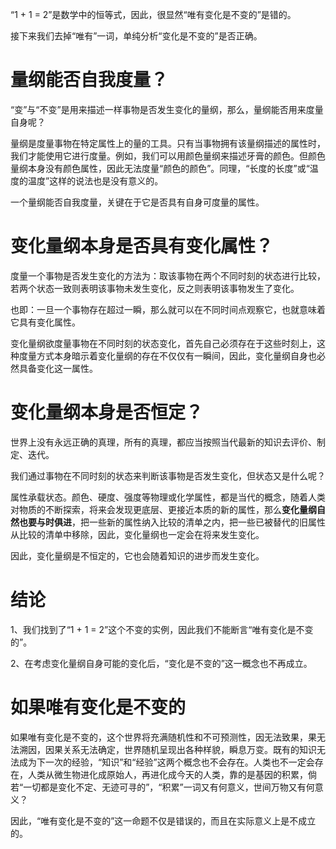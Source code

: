 “1 + 1 = 2”是数学中的恒等式，因此，很显然“唯有变化是不变的”是错的。

接下来我们去掉“唯有”一词，单纯分析“变化是不变的”是否正确。

# 量纲能否自我度量？

“变”与“不变”是用来描述一样事物是否发生变化的量纲，那么，量纲能否用来度量自身呢？

量纲是度量事物在特定属性上的量的工具。只有当事物拥有该量纲描述的属性时，我们才能使用它进行度量。例如，我们可以用颜色量纲来描述牙膏的颜色。但颜色量纲本身没有颜色属性，因此无法度量“颜色的颜色”。同理，“长度的长度”或“温度的温度”这样的说法也是没有意义的。

一个量纲能否自我度量，关键在于它是否具有自身可度量的属性。

# 变化量纲本身是否具有变化属性？

度量一个事物是否发生变化的方法为：取该事物在两个不同时刻的状态进行比较，若两个状态一致则表明该事物未发生变化，反之则表明该事物发生了变化。

也即：一旦一个事物存在超过一瞬，那么就可以在不同时间点观察它，也就意味着它具有变化属性。

变化量纲欲度量事物在不同时刻的状态变化，首先自己必须存在于这些时刻上，这种度量方式本身暗示着变化量纲的存在不仅仅有一瞬间，因此，变化量纲自身也必然具备变化这一属性。

# 变化量纲本身是否恒定？

世界上没有永远正确的真理，所有的真理，都应当按照当代最新的知识去评价、制定、迭代。

我们通过事物在不同时刻的状态来判断该事物是否发生变化，但状态又是什么呢？

属性承载状态。颜色、硬度、强度等物理或化学属性，都是当代的概念，随着人类对物质的不断探索，将来会发现更底层、更接近本质的新的属性，那么**变化量纲自然也要与时俱进**，把一些新的属性纳入比较的清单之内，把一些已被替代的旧属性从比较的清单中移除，因此，变化量纲也一定会在将来发生变化。

因此，变化量纲是不恒定的，它也会随着知识的进步而发生变化。

# 结论

1、我们找到了“1 + 1 = 2”这个不变的实例，因此我们不能断言“唯有变化是不变的”。

2、在考虑变化量纲自身可能的变化后，“变化是不变的”这一概念也不再成立。

# 如果唯有变化是不变的

如果唯有变化是不变的，这个世界将充满随机性和不可预测性，因无法致果，果无法溯因，因果关系无法确定，世界随机呈现出各种样貌，瞬息万变。既有的知识无法成为下一次的经验，“知识”和“经验”这两个概念也不会存在。人类也不一定会存在，人类从微生物进化成原始人，再进化成今天的人类，靠的是基因的积累，倘若“一切都是变化不定、无迹可寻的”，“积累”一词又有何意义，世间万物又有何意义？

因此，“唯有变化是不变的”这一命题不仅是错误的，而且在实际意义上是不成立的。
